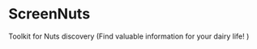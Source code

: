 ScreenNuts
==========

Toolkit for Nuts discovery (Find valuable information for your dairy life! )
